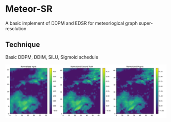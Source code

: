 # Meteor-SR
A basic implement of DDPM and EDSR for meteorlogical graph super-resolution

## Technique
Basic DDPM, DDIM, SiLU, Sigmoid schedule

![A basic sample](sample.png)